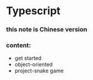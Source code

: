 # Typescript
### this note is Chinese version 
### content: 
* get started
* object-oriented 
* project-snake game
